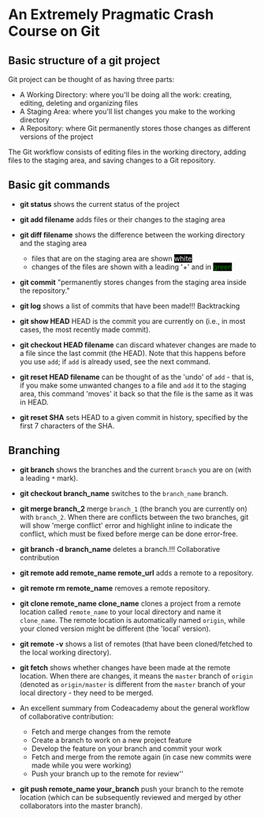 # An Extremely Pragmatic Crash Course on Git

## Basic structure of a git project
Git project can be thought of as having three parts:
* A Working Directory: where you'll be doing all the work: creating, editing, deleting and organizing files
* A Staging Area: where you'll list changes you make to the working directory
* A Repository: where Git permanently stores those changes as different versions of the project

The Git workflow consists of editing files in the working directory, adding files to the staging area, and saving changes to a Git repository.

## Basic git commands
* **git status** shows the current status of the project
* **git add filename** adds files or their changes to the staging area
* **git diff filename** shows the difference between the working directory and the staging area
    
    * files that are on the staging area are shown <span style="color:white;background-color:black"> white</span> 
    * changes of the files are shown with a leading '+' and in <span style="color:green;background-color:black"> green</span>

* **git commit** "permanently stores changes from the staging area inside the repository."
* **git log** shows a list of commits that have been made!!! Backtracking
* **git show HEAD** HEAD is the commit you are currently on (i.e., in most cases, the most recently made commit).
* **git checkout HEAD filename** can discard whatever changes are made to a file since the last commit (the HEAD). Note that this happens before you use ```add```; if ```add``` is already used, see the next command.
* **git reset HEAD filename** can be thought of as the 'undo' of ```add``` - that is, if you make some unwanted changes to a file and ```add``` it to the staging area, this command 'moves' it back so that the file is the same as it was in HEAD.
* **git reset SHA** sets HEAD to a given commit in history, specified by the first 7 characters of the SHA.

## Branching
* **git branch** shows the branches and the current ```branch``` you are on (with a leading ```*``` mark).
* **git checkout branch_name** switches to the ```branch_name``` branch.
* **git merge branch_2** merge ```branch_1``` (the branch you are currently on) with ```branch_2```. When there are conflicts between the two branches, git will show 'merge conflict' error and highlight inline to indicate the conflict, which must be fixed before merge can be done error-free.
* **git branch -d branch_name** deletes a branch.!!! Collaborative contribution
* **git remote add remote_name remote_url** adds a remote to a repository.
* **git remote rm remote_name** removes a remote repository.
* **git clone remote_name clone_name** clones a project from a remote location called ```remote_name``` to your local directory and name it ```clone_name```. The remote location is automatically named ```origin```, while your cloned version might be different (the 'local' version).
* **git remote -v** shows a list of remotes (that have been cloned/fetched to the local working directory).
* **git fetch** shows whether changes have been made at the remote location. When there are changes, it means the ```master``` branch of ```origin``` (denoted as ```origin/master``` is different from the ```master``` branch of your local directory - they need to be merged.
* An excellent summary from Codeacademy about the general workflow of collaborative contribution:

    * Fetch and merge changes from the remote
    * Create a branch to work on a new project feature
    * Develop the feature on your branch and commit your work
    * Fetch and merge from the remote again (in case new commits were made while you were working)
    * Push your branch up to the remote for review''

* **git push remote_name your_branch** push your branch to the remote location (which can be subsequently reviewed and merged by other collaborators into the master branch).